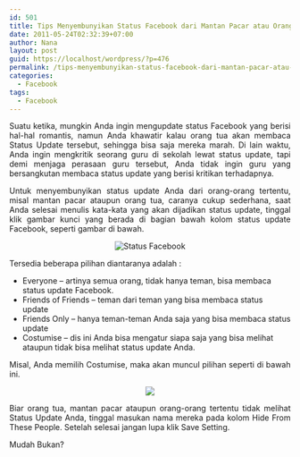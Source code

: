 ```yaml
---
id: 501
title: Tips Menyembunyikan Status Facebook dari Mantan Pacar atau Orang Tua
date: 2011-05-24T02:32:39+07:00
author: Nana
layout: post
guid: https://localhost/wordpress/?p=476
permalink: /tips-menyembunyikan-status-facebook-dari-mantan-pacar-atau-orang-tua/
categories:
  - Facebook
tags:
  - Facebook
---
```

<p style="text-align: justify;">
  Suatu ketika, mungkin Anda ingin mengupdate status Facebook yang berisi hal-hal romantis, namun Anda khawatir kalau orang tua akan membaca Status Update tersebut, sehingga bisa saja mereka marah. Di lain waktu, Anda ingin mengkritik seorang guru di sekolah lewat status update, tapi demi menjaga perasaan guru tersebut, Anda tidak ingin guru yang bersangkutan membaca status update yang berisi kritikan terhadapnya.
</p>

<p style="text-align: justify;">
  Untuk menyembunyikan status update Anda dari orang-orang tertentu, misal mantan pacar ataupun orang tua, caranya cukup sederhana, saat Anda selesai menulis kata-kata yang akan dijadikan status update, tinggal klik gambar kunci yang berada di bagian bawah kolom status update Facebook, seperti gambar di bawah.
</p>

<p style="text-align: center;">
  <img src="images/stories/status-facebook.jpg" border="0" alt="Status Facebook" title="Cara Update Status Facebook" />
</p>

<p style="text-align: justify;">
  Tersedia beberapa pilihan diantaranya adalah :
</p>

  * Everyone – artinya semua orang, tidak hanya teman, bisa membaca status update Facebook.
  * Friends of Friends – teman dari teman yang bisa membaca status update
  * Friends Only – hanya teman-teman Anda saja yang bisa membaca status update
  * Costumise – dis ini Anda bisa mengatur siapa saja yang bisa melihat ataupun tidak bisa melihat status update Anda.

<p style="text-align: justify;">
  Misal, Anda memilih Costumise, maka akan muncul pilihan seperti di bawah ini.
</p>

<p style="text-align: center;">
  <img src="images/stories/update-status-facebook.jpg" border="0" />
</p>

<p style="text-align: justify;">
  Biar orang tua, mantan pacar ataupun orang-orang tertentu tidak melihat Status Update Anda, tinggal masukan nama mereka pada kolom Hide From These People. Setelah selesai jangan lupa klik Save Setting.
</p>

Mudah Bukan?
